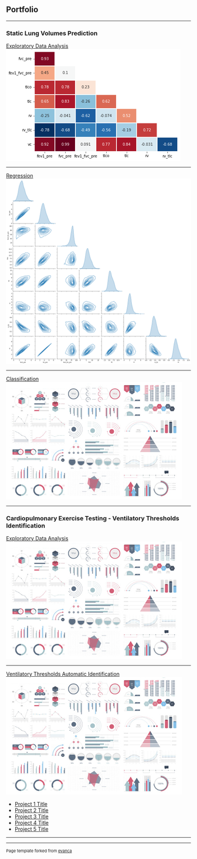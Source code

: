 ## Portfolio

---

### Static Lung Volumes Prediction

[Exploratory Data Analysis](/sample_page)
<img src="images/transferir.png?raw=true"/>

---
[Regression](/pdf/sample_presentation.pdf)
<img src="images/transferir (1).png?raw=true"/>

---
[Classification](http://example.com/)
<img src="images/dummy_thumbnail.jpg?raw=true"/>

---

### Cardiopulmonary Exercise Testing - Ventilatory Thresholds Identification

[Exploratory Data Analysis](/sample_page)
<img src="images/dummy_thumbnail.jpg?raw=true"/>

---
[Ventilatory Thresholds Automatic Identification](/pdf/sample_presentation.pdf)
<img src="images/dummy_thumbnail.jpg?raw=true"/>

- [Project 1 Title](http://example.com/)
- [Project 2 Title](http://example.com/)
- [Project 3 Title](http://example.com/)
- [Project 4 Title](http://example.com/)
- [Project 5 Title](http://example.com/)

---




---
<p style="font-size:11px">Page template forked from <a href="https://github.com/evanca/quick-portfolio">evanca</a></p>
<!-- Remove above link if you don't want to attibute -->
